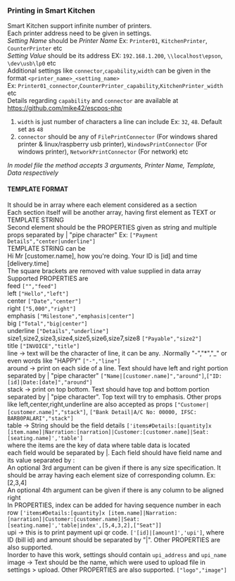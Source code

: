 ### Printing in Smart Kitchen
Smart Kitchen support infinite number of printers.<br>
Each printer address need to be given in settings.<br>
_Setting Name_ should be _Printer Name_ Ex: `Printer01`, `KitchenPrinter`, `CounterPrinter` etc <br>
_Setting Value_ should be its address EX: `192.168.1.200`, `\\localhost\epson`, `\dev\usb\lp0` etc <br>
Additional settings like `connector`,`capability`,`width` can be given in the format `<printer_name>_<setting_name>`<br>
Ex: `Printer01_connector`,`CounterPrinter_capability`,`KitchenPrinter_width` etc<br>
Details regarding `capability` and `connector` are available at https://github.com/mike42/escpos-php <br>
1. `width` is just number of characters a line can include Ex: `32`, `48`. Default set as `48`
2. `connector` should be any of `FilePrintConnector` (For windows shared printer & linux/raspberry usb printer), `WindowsPrintConnector` (For windows printer), `NetworkPrintConnector` (For network) etc 

_In model file the method accepts 3 arguments, Printer Name, Template, Data respectively_


#### TEMPLATE FORMAT
It should be in array where each element considered as a section <br>
Each section itself will be another array, having first element as TEXT or TEMPLATE STRING <br>
Second element should be the PROPERTIES given as string and multiple props separated by | "pipe character" Ex: `["Payment Details","center|underline"]` <br>
TEMPLATE STRING can be <br>
Hi Mr [customer.name], how you're doing. Your ID is [id] and time [delivery.time] <br>
The square brackets are removed with value supplied in data array <br>
Supported PROPERTIES are <br>
feed `["","feed"]` <br>
left `["Hello","left"]` <br>
center `["Date","center"]` <br>
right `["5,000","right"]` <br>
emphasis `["Milestone","emphasis|center"]` <br>
big `["Total","big|center"]` <br>
underline `["Details","underline"]` <br>
size1,size2,size3,size4,size5,size6,size7,size8 `["Payable","size2"]` <br>
title `["INVOICE","title"]` <br>
line -> text will be the character of line, it can be any. .Normally "-","*","_" or even words like "HAPPY" `["-","line"]` <br>
around -> print on each side of a line. Text should have left and right portion separated by | "pipe character" `["Name|[customer.name]","around"]`,`["ID:[id]|Date:[date]","around"]` <br>
stack -> print on top bottom. Text should have top and bottom portion separated by | "pipe character". Top text will try to emphasis. Other props like left,center,right,underline are also accepted as props `["Customer|[customer.name]","stack"]`, `["Bank Detail|A/C No: 00000, IFSC: BARB0PALARI","stack"]` <br>
table -> String should be the field details `['items#Details:[quantity]x [item.name]|Narration:[narration]|Customer:[customer.name]|Seat:[seating.name]','table']` <br>
where the items are the key of data where table data is located <br>
each field would be separated by |. Each field should have field name and its value separated by : <br>
An optional 3rd argument can be given if there is any size specification. It should be array having each element size of corresponding column. Ex: [2,3,4] <br>
An optional 4th argument can be given if there is any column to be aligned right <br>
In PROPERTIES, index can be added for having sequence number in each row `['items#Details:[quantity]x [item.name]|Narration:[narration]|Customer:[customer.name]|Seat:[seating.name]','table|index',[5,4,3,2],["Seat"]]` <br>
upi -> this is to print payment upi qr code. `['[id]|[amount]','upi']`, where ID (bill id) and amount should be separated by "|". Other PROPERTIES are also supported. <br>
Inorder to have this work, settings should contain `upi_address` and `upi_name` <br>
image -> Text should be the name, which were used to upload file in settings > upload. Other PROPERTIES are also supported. `["logo","image"]` <br>
